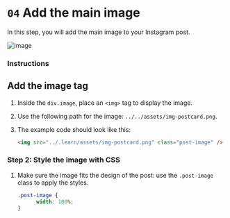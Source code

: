 # `04` Add the main image

In this step, you will add the main image to your Instagram post.

![image](../../assets/imagen-structure.png)

### Instructions

## Add the image tag

1. Inside the `div.image`, place an `<img>` tag to display the image.
2. Use the following path for the image: `../../assets/img-postcard.png`.
3. The example code should look like this:

    ```html
    <img src="../.learn/assets/img-postcard.png" class="post-image" />
    ```

### Step 2: Style the image with CSS

1. Make sure the image fits the design of the post: use the `.post-image` class to apply the styles.

      ```css
      .post-image {
            width: 100%;
      }
      ```